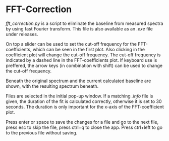 # FFT-Correction

*fft_correction.py* is a script to eliminate the baseline from measured spectra by using fast Fourier transform. This file is also available as an *.exe* file under releases.

On top a slider can be used to set the cut-off frequency for the FFT-coefficients, which can be seen in the first plot. Also clicking in the coefficient plot will change the cut-off frequency. The cut-off frequency is indicated by a dashed line in the FFT-coefficients plot. If keyboard use is preffered, the arrow keys (in combination with shift) can be used to change the cut-off frequency.

Beneath the original spectrum and the current calculated baseline are shown, with the resulting spectrum beneath.

Files are selected in the initial pop-up window. If a matching *.info* file is given, the duration of the fit is calculated correctly, otherwise it is set to 30 seconds. The duration is only important for the x-axis of the FFT-coefficient plot.

Press enter or space to save the changes for a file and go to the next file, press esc to skip the file, press ctrl+q to close the app. Press ctrl+left to go to the previous file without saving.